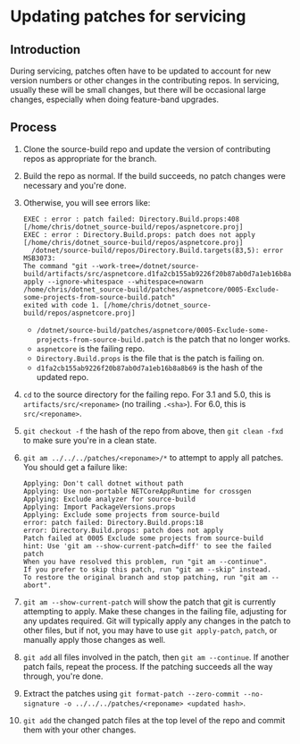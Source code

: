 # Updating patches for servicing

## Introduction

During servicing, patches often have to be updated to account for
new version numbers or other changes in the contributing repos.
In servicing, usually these will be small changes, but there will
be occasional large changes, especially when doing feature-band upgrades.

## Process

1. Clone the source-build repo and update the version of contributing repos as
  appropriate for the branch.
1. Build the repo as normal.  If the build succeeds, no patch
  changes were necessary and you're done.
1. Otherwise, you will see errors like:

    ```
    EXEC : error : patch failed: Directory.Build.props:408 [/home/chris/dotnet_source-build/repos/aspnetcore.proj]
    EXEC : error : Directory.Build.props: patch does not apply [/home/chris/dotnet_source-build/repos/aspnetcore.proj]
      /dotnet/source-build/repos/Directory.Build.targets(83,5): error MSB3073:
    The command "git --work-tree=/dotnet/source-build/artifacts/src/aspnetcore.d1fa2cb155ab9226f20b87ab0d7a1eb16b8a8b69/
    apply --ignore-whitespace --whitespace=nowarn /home/chris/dotnet_source-build/patches/aspnetcore/0005-Exclude-some-projects-from-source-build.patch"
    exited with code 1. [/home/chris/dotnet_source-build/repos/aspnetcore.proj]
    ```

    - `/dotnet/source-build/patches/aspnetcore/0005-Exclude-some-projects-from-source-build.patch`
    is the patch that no longer works.
    - `aspnetcore` is the failing repo.
    - `Directory.Build.props` is the file that is the patch is failing on.
    - `d1fa2cb155ab9226f20b87ab0d7a1eb16b8a8b69` is the hash of the updated repo.
1. `cd` to the source directory for the failing repo.  For 3.1 and
  5.0, this is `artifacts/src/<reponame>` (no trailing `.<sha>`).
  For 6.0, this is `src/<reponame>`.
1. `git checkout -f` the hash of the repo from above, then
  `git clean -fxd` to make sure you're in a clean state.
1. `git am ../../../patches/<reponame>/*` to attempt to apply all
  patches.  You should get a failure like:

    ```
    Applying: Don't call dotnet without path
    Applying: Use non-portable NETCoreAppRuntime for crossgen
    Applying: Exclude analyzer for source-build
    Applying: Import PackageVersions.props
    Applying: Exclude some projects from source-build
    error: patch failed: Directory.Build.props:18
    error: Directory.Build.props: patch does not apply
    Patch failed at 0005 Exclude some projects from source-build
    hint: Use 'git am --show-current-patch=diff' to see the failed patch
    When you have resolved this problem, run "git am --continue".
    If you prefer to skip this patch, run "git am --skip" instead.
    To restore the original branch and stop patching, run "git am --abort".
    ```

1. `git am --show-current-patch` will show the patch that git is
  currently attempting to apply.  Make these changes in the failing
  file, adjusting for any updates required.  Git will typically apply
  any changes in the patch to other files, but if not, you may have
  to use `git apply-patch`, `patch`, or manually apply those changes as well.
1. `git add` all files involved in the patch, then `git am --continue`.
  If another patch fails, repeat the process.  If the patching
  succeeds all the way through, you're done.
1. Extract the patches using `git format-patch --zero-commit --no-signature -o ../../../patches/<reponame> <updated hash>`.
1. `git add` the changed patch files at the top level of the repo
  and commit them with your other changes.